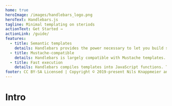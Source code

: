 ```yaml
---
home: true
heroImage: /images/handlebars_logo.png
heroText: Handlebars.js
tagline: Minimal templating on steriods
actionText: Get Started →
actionLink: /guide/
features:
  - title: Semantic templates
    details: Handlebars provides the power necessary to let you build semantic templates effectively with no frustration.
  - title: Mustache-compatible
    details: Handlebars is largely compatible with Mustache templates. In most cases it is possible to swap out Mustache with Handlebars and continue using your current templates.
  - title: Fast execution
    details: Handlebars compiles templates into JavaScript functions. This makes the template execution faster than most other templat engines.
footer: CC BY-SA Licensed | Copyright © 2019-present Nils Knappmeier and contributors
---
```


# Intro
